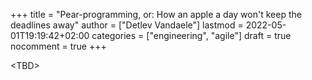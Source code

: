 +++
title = "Pear-programming, or: How an apple a day won't keep the deadlines away"
author = ["Detlev Vandaele"]
lastmod = 2022-05-01T19:19:42+02:00
categories = ["engineering", "agile"]
draft = true
nocomment = true
+++

&lt;TBD&gt; <br/>
